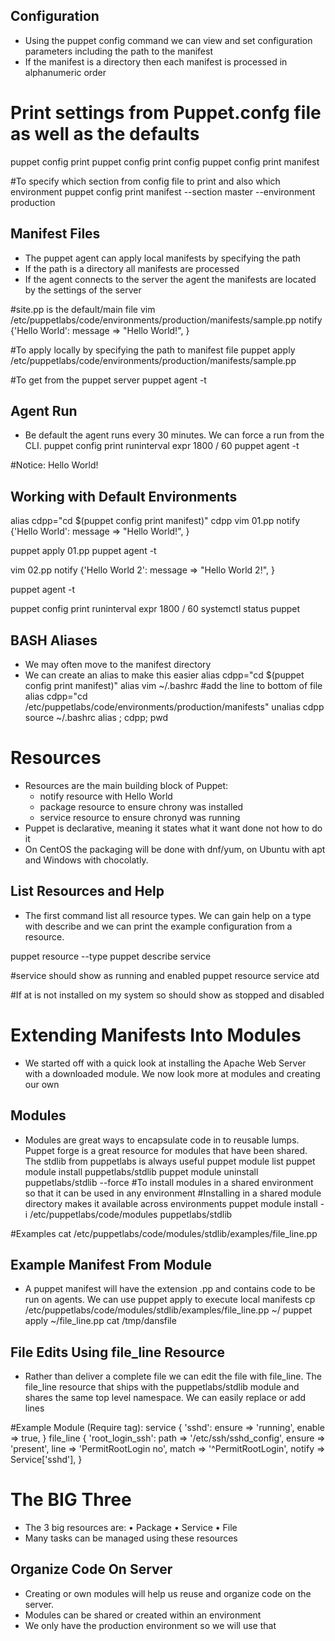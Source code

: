 ## Configuration
 - Using the puppet config command we can view and set configuration parameters including the path to the manifest
 - If the manifest is a directory then each manifest is processed in alphanumeric order
# Print settings from Puppet.confg file as well as the defaults
puppet config print
puppet config print config
puppet config print manifest

#To specify which section from config file to print and also which environment
puppet config print manifest --section master --environment production

## Manifest Files
 - The puppet agent can apply local manifests by specifying the path
 - If the path is a directory all manifests are processed
 - If the agent connects to the server the agent the manifests are located by the settings of the server

#site.pp is the default/main file
vim /etc/puppetlabs/code/environments/production/manifests/sample.pp
notify {'Hello World':
	message => "Hello World!",
}

#To apply locally by specifying the path to manifest file
puppet apply /etc/puppetlabs/code/environments/production/manifests/sample.pp

#To get from the puppet server
puppet agent -t

## Agent Run
 - Be default the agent runs every 30 minutes. We can force a run from the CLI.
puppet config print runinterval
expr 1800 / 60
puppet agent -t

#Notice: Hello World!

## Working with Default Environments
alias cdpp="cd $(puppet config print manifest)"
cdpp
vim 01.pp
notify {'Hello World':
	message => "Hello World!",
}

puppet apply 01.pp
puppet agent -t

vim 02.pp
notify {'Hello World 2':
	message => "Hello World 2!",
}

puppet agent -t

puppet config print runinterval
expr 1800 / 60
systemctl status puppet

## BASH Aliases
 - We may often move to the manifest directory
 - We can create an alias to make this easier
alias cdpp="cd $(puppet config print manifest)"
alias
vim ~/.bashrc #add the line to bottom of file
alias cdpp="cd /etc/puppetlabs/code/environments/production/manifests"
unalias cdpp
source ~/.bashrc
alias ; cdpp; pwd

# Resources
 - Resources are the main building block of Puppet:
	- notify resource with Hello World
	- package resource to ensure chrony was installed
	- service resource to ensure chronyd was running
 - Puppet is declarative, meaning it states what it want done not how to do it
 - On CentOS the packaging will be done with dnf/yum, on Ubuntu with apt and Windows with chocolatly.

## List Resources and Help
 - The first command list all resource types. We can gain help on a type with describe and we can print the example configuration from a resource.

puppet resource --type
puppet describe service

#service should show as running and enabled
puppet resource service atd

#If at is not installed on my system so should show as stopped and disabled

# Extending Manifests Into Modules
 - We started off with a quick look at installing the Apache Web Server with a downloaded module. We now look more at modules and creating our own

## Modules
 - Modules are great ways to encapsulate code in to reusable lumps. Puppet forge is a great resource for modules that have been shared. The stdlib from puppetlabs is always useful
puppet module list
puppet module install puppetlabs/stdlib
puppet module uninstall puppetlabs/stdlib --force
#To install modules in a shared environment so that it can be used in any environment
#Installing in a shared module directory makes it available across environments
puppet module install -i /etc/puppetlabs/code/modules puppetlabs/stdlib

#Examples
cat /etc/puppetlabs/code/modules/stdlib/examples/file_line.pp

## Example Manifest From Module
 - A puppet manifest will have the extension .pp and contains code to be run on agents. We can use puppet apply to execute local manifests
cp /etc/puppetlabs/code/modules/stdlib/examples/file_line.pp ~/
puppet apply ~/file_line.pp
cat /tmp/dansfile

## File Edits Using file_line Resource
 - Rather than deliver a complete file we can edit the file with file_line. The file_line resource that ships with the puppetlabs/stdlib module and shares the same top level namespace. We can easily replace or add lines

#Example Module (Require tag):
service { 'sshd':
	ensure => 'running',
	enable => true,
}
file_line { 'root_login_ssh':
	path => '/etc/ssh/sshd_config',
	ensure => 'present',
	line => 'PermitRootLogin no',
	match => '^PermitRootLogin',
	notify => Service['sshd'],
}

# The BIG Three
 - The 3 big resources are:
	• Package
	• Service
	• File
 - Many tasks can be managed using	these resources

## Organize Code On Server
 - Creating or own modules will help us reuse and organize code on the server.
 - Modules can be shared or created within an environment
 - We only have the production environment so we will use that
